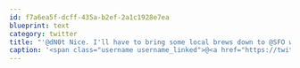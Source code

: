 ```yaml
---
id: f7a6ea5f-dcff-435a-b2ef-2a1c1928e7ea
blueprint: text
category: twitter
title: "'@dN0t Nice. I'll have to bring some local brews down to @SFO with me in Sept.  @Treebrewing @CanneryBrewing"
caption: '<span class="username username_linked">@<a href="https://twitter.com/dN0t" title="Rob Spectre">dN0t</a></span> Nice. I''ll have to bring some local brews down to @SFO with me in Sept.  @Treebrewing <span class="username username_linked">@<a href="https://twitter.com/CanneryBrewing" title="Cannery Brewing">CanneryBrewing</a></span>'
---
```

